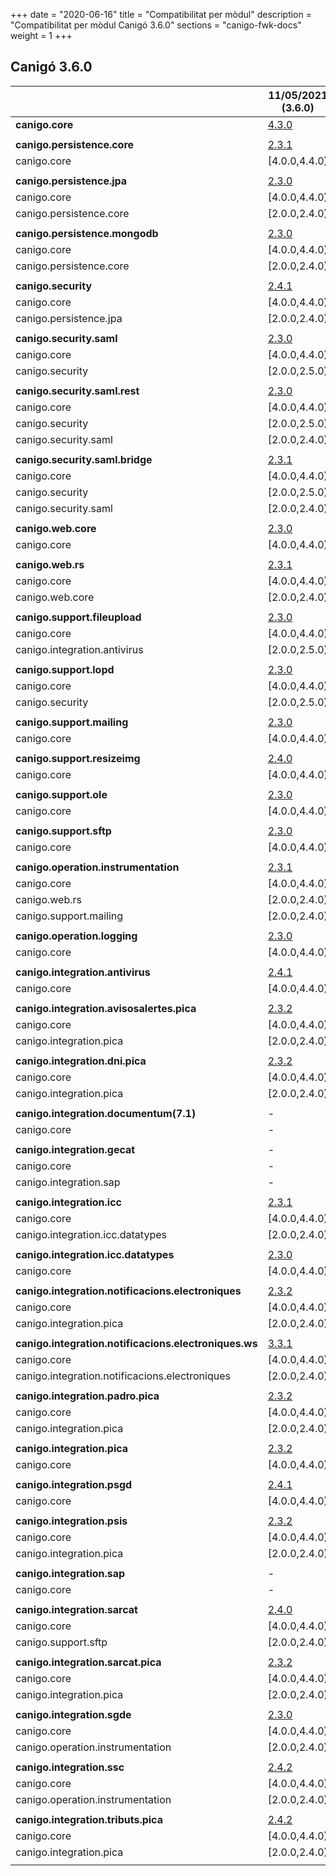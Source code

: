 +++
date        = "2020-06-16"
title       = "Compatibilitat per mòdul"
description = "Compatibilitat per mòdul Canigó 3.6.0"
sections    = "canigo-fwk-docs"
weight      = 1
+++

## Canigó 3.6.0

|                                                   		| 11/05/2021 (3.6.0)																														|
|---------------------------------------------------		|------------------																															|
| **canigo.core**                                   		| [4.3.0](/canigo-fwk-docs/documentacio-llibreries/canigo.core/4.3.0/)  							|
|                                                   		|               																																|
| **canigo.persistence.core**                        		| [2.3.1](/canigo-fwk-docs/documentacio-llibreries/canigo.persistence.core/2.3.1/) |
| canigo.core                                       		| [4.0.0,4.4.0)  																																|
|                                                   		|               																																|
| **canigo.persistence.jpa**                         		| [2.3.0](/canigo-fwk-docs/documentacio-llibreries/canigo.persistence.jpa/2.3.0/)		|
| canigo.core                                       		| [4.0.0,4.4.0)  																																|
| canigo.persistence.core                           		| [2.0.0,2.4.0)  																																|
|                                                   		|               																																|
| **canigo.persistence.mongodb**                     		| [2.3.0](/canigo-fwk-docs/documentacio-llibreries/canigo.persistence.mongodb/2.3.0/) |
| canigo.core                                       		| [4.0.0,4.4.0)  																																|
| canigo.persistence.core                           		| [2.0.0,2.4.0)  																																|
|                                                   		|               																																|
| **canigo.security**                                		| [2.4.1](/canigo-fwk-docs/documentacio-llibreries/canigo.security/2.4.1/) |
| canigo.core                                       		| [4.0.0,4.4.0)  																																|
| canigo.persistence.jpa                             		| [2.0.0,2.4.0)  																																|
|                                                   		|               																																|
| **canigo.security.saml**                           		| [2.3.0](/canigo-fwk-docs/documentacio-llibreries/canigo.security.saml/2.3.0/) |
| canigo.core                                       		| [4.0.0,4.4.0)  																																|
| canigo.security                                   		| [2.0.0,2.5.0) 																																|
|                                                   		|               																																|
| **canigo.security.saml.rest**                      		| [2.3.0](/canigo-fwk-docs/documentacio-llibreries/canigo.security.rest/2.3.0/) |
| canigo.core                                       		| [4.0.0,4.4.0)  																																|
| canigo.security                                   		| [2.0.0,2.5.0) 																																|
| canigo.security.saml                               		| [2.0.0,2.4.0) 																																|
|                                                   		|               																																|
| **canigo.security.saml.bridge**                    		| [2.3.1](/canigo-fwk-docs/documentacio-llibreries/canigo.security.bridge/2.3.1/) |
| canigo.core                                       		| [4.0.0,4.4.0)  																																|
| canigo.security                                   		| [2.0.0,2.5.0) 																																|
| canigo.security.saml                               		| [2.0.0,2.4.0) 																																|
|                                                   		|               																																|
| **canigo.web.core**                                		| [2.3.0](/canigo-fwk-docs/documentacio-llibreries/canigo.web.core/2.3.0/) |
| canigo.core                                       		| [4.0.0,4.4.0)  																																|
|                                                   		|               																																|
| **canigo.web.rs**                                  		| [2.3.1](/canigo-fwk-docs/documentacio-llibreries/canigo.web.rs/2.3.1/) |
| canigo.core                                       		| [4.0.0,4.4.0)  																																|
| canigo.web.core                                   		| [2.0.0,2.4.0) 																																|
|                                                   		|               																																	|
| **canigo.support.fileupload**                      		| [2.3.0](/canigo-fwk-docs/documentacio-llibreries/canigo.support.fileupload/2.3.0/) |
| canigo.core                                       		| [4.0.0,4.4.0)  																																|
| canigo.integration.antivirus                      		| [2.0.0,2.5.0) 																																|
|                                                   		|               																																|
| **canigo.support.lopd**                            		| [2.3.0](/canigo-fwk-docs/documentacio-llibreries/canigo.support.lopd/2.3.0/) |
| canigo.core                                       		| [4.0.0,4.4.0)  																																|
| canigo.security                                   		| [2.0.0,2.5.0) 																																|
|                                                   		|               																																|
| **canigo.support.mailing**                         		| [2.3.0](/canigo-fwk-docs/documentacio-llibreries/canigo.support.mailing/2.3.0/) |
| canigo.core                                       		| [4.0.0,4.4.0)  																																|
|                                                   		|               																																|
| **canigo.support.resizeimg**                         	| [2.4.0](/canigo-fwk-docs/documentacio-llibreries/canigo.support.resizeimg/2.4.0/) |
| canigo.core                                       		| [4.0.0,4.4.0)  																																|
|                                                   		|               																																|
| **canigo.support.ole**                             		| [2.3.0](/canigo-fwk-docs/documentacio-llibreries/canigo.support.ole/2.3.0/) |
| canigo.core                                       		| [4.0.0,4.4.0)  																																|
|                                                   		|               																																|
| **canigo.support.sftp**                            		| [2.3.0](/canigo-fwk-docs/documentacio-llibreries/canigo.support.sftp/2.3.0/) |
| canigo.core                                       		| [4.0.0,4.4.0)  																																|
|                                                   		|               																																|
| **canigo.operation.instrumentation**               		| [2.3.1](/canigo-fwk-docs/documentacio-llibreries/canigo.operation.instrumentation/2.3.1/) |
| canigo.core                                       		| [4.0.0,4.4.0)  																																|
| canigo.web.rs                                   			| [2.0.0,2.4.0) 																																|
| canigo.support.mailing                           			| [2.0.0,2.4.0) 																																|
|                                                   		|               																																|
| **canigo.operation.logging**                       		| [2.3.0](/canigo-fwk-docs/documentacio-llibreries/canigo.operation.logging/2.3.0/) |
| canigo.core                                       		| [4.0.0,4.4.0)  																																|
|                                                   		|               																																|
| **canigo.integration.antivirus**                   		| [2.4.1](/canigo-fwk-docs/documentacio-llibreries/canigo.integration.antivirus/2.4.0/) |
| canigo.core                                       		| [4.0.0,4.4.0)  																																|
|                                                   		|               																																|
| **canigo.integration.avisosalertes.pica**          		| [2.3.2](/canigo-fwk-docs/documentacio-llibreries/canigo.integration.avisosalertes.pica/2.3.2/) |
| canigo.core                                       		| [4.0.0,4.4.0)  																																|
| canigo.integration.pica                           		| [2.0.0,2.4.0) 																																|
|                                                   		|               																																|
| **canigo.integration.dni.pica**                    		| [2.3.2](/canigo-fwk-docs/documentacio-llibreries/canigo.integration.dni.pica/2.3.2/) |
| canigo.core                                       		| [4.0.0,4.4.0)  																																|
| canigo.integration.pica                           		| [2.0.0,2.4.0) 																																|
|                                                   		|               																																|
| **canigo.integration.documentum(7.1)**             		| -             																																|
| canigo.core                                       		| -             																																|
|                                                   		|               																																|
| **canigo.integration.gecat**                       		| -              																																|
| canigo.core                                       		| -              																																|
| canigo.integration.sap                            		| -              																																|
|                                                   		|               																																|
| **canigo.integration.icc**                         		| [2.3.1](/canigo-fwk-docs/documentacio-llibreries/canigo.integration.icc/2.3.1/) |
| canigo.core                                       		| [4.0.0,4.4.0)  																																|
| canigo.integration.icc.datatypes                  		| [2.0.0,2.4.0)  																																|
|                                                   		|               																																|
| **canigo.integration.icc.datatypes**               		| [2.3.0](/canigo-fwk-docs/documentacio-llibreries/canigo.integration.icc.datatypes/2.3.0/) |
| canigo.core                                       		| [4.0.0,4.4.0)  																																|
|                                                   		|               																																|
| **canigo.integration.notificacions.electroniques** 		| [2.3.2](/canigo-fwk-docs/documentacio-llibreries/canigo.integration.notificacions.electroniques/2.3.2/) |
| canigo.core                                       		| [4.0.0,4.4.0)  																																|
| canigo.integration.pica                           		| [2.0.0,2.4.0) 																																|
|                                                   		|               																																|
| **canigo.integration.notificacions.electroniques.ws**	| [3.3.1](/canigo-fwk-docs/documentacio-llibreries/canigo.integration.notificacions.electroniques.ws/3.3.1/) |
| canigo.core                                       		| [4.0.0,4.4.0)  																																|
| canigo.integration.notificacions.electroniques    		| [2.0.0,2.4.0) 																																|
|                                                   		|               																																|
| **canigo.integration.padro.pica**                  		| [2.3.2](/canigo-fwk-docs/documentacio-llibreries/canigo.integration.padro.pica/2.3.2/) |
| canigo.core                                       		| [4.0.0,4.4.0)  																																|
| canigo.integration.pica                           		| [2.0.0,2.4.0) 																																|
|                                                   		|               																																|
| **canigo.integration.pica**                        		| [2.3.2](/canigo-fwk-docs/documentacio-llibreries/canigo.integration.pica/2.3.2/) |
| canigo.core                                       		| [4.0.0,4.4.0)  																																|
|                                                   		|               																																|
| **canigo.integration.psgd**                        		| [2.4.1](/canigo-fwk-docs/documentacio-llibreries/canigo.integration.psgd/2.4.1/) |
| canigo.core                                       		| [4.0.0,4.4.0)  																																|
|                                                   		|               																																|
| **canigo.integration.psis**                        		| [2.3.2](/canigo-fwk-docs/documentacio-llibreries/canigo.integration.psis/2.3.2/) |
| canigo.core                                       		| [4.0.0,4.4.0)  																																|
| canigo.integration.pica                           		| [2.0.0,2.4.0) 																																|
|                                                   		|               																																|
| **canigo.integration.sap**                         		| -              																																|
| canigo.core                                       		| -              																																|
|                                                   		|               																																|
| **canigo.integration.sarcat**                      		| [2.4.0](/canigo-fwk-docs/documentacio-llibreries/canigo.integration.sarcat/2.4.0/) |
| canigo.core                                       		| [4.0.0,4.4.0)  																																|
| canigo.support.sftp                               		| [2.0.0,2.4.0) 																																|
|                                                   		|               																																|
| **canigo.integration.sarcat.pica**                 		| [2.3.2](/canigo-fwk-docs/documentacio-llibreries/canigo.integration.sarcat.pica/2.3.2/) |
| canigo.core                                       		| [4.0.0,4.4.0)  																																|
| canigo.integration.pica                           		| [2.0.0,2.4.0) 																																|
|                                                   		|               																																|
| **canigo.integration.sgde**                        		| [2.3.0](/canigo-fwk-docs/documentacio-llibreries/canigo.integration.sgde.pica/2.3.0/) |
| canigo.core                                       		| [4.0.0,4.4.0)  																																|
| canigo.operation.instrumentation                  		| [2.0.0,2.4.0) 																																|
|                                                   		|               																																|
| **canigo.integration.ssc**                         		| [2.4.2](/canigo-fwk-docs/documentacio-llibreries/canigo.integration.ssc/2.4.2/) |
| canigo.core                                       		| [4.0.0,4.4.0)  																																|
| canigo.operation.instrumentation                  		| [2.0.0,2.4.0) 																																|
|                                                   		|               																																|
| **canigo.integration.tributs.pica**                		| [2.4.2](/canigo-fwk-docs/documentacio-llibreries/canigo.integration.tributs.pica/2.4.2/) |
| canigo.core                                       		| [4.0.0,4.4.0)  																																|
| canigo.integration.pica                           		| [2.0.0,2.4.0) 																																|
|                                                   		|       |

